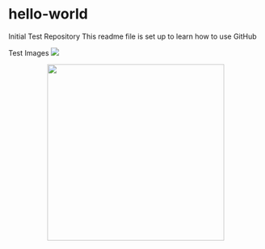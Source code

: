 # hello-world
Initial Test Repository
This readme file is set up to learn how to use GitHub

Test Images
![](https://i.imgur.com/NDBB96K.png)



<p align="center">
  <img src="https://i.imgur.com/NDBB96K.png" width="350"/>
</p>
